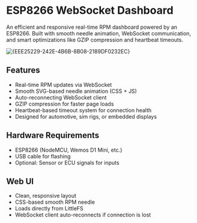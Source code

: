 # ESP8266 WebSocket Dashboard

An efficient and responsive real-time RPM dashboard powered by an ESP8266. Built with smooth needle animation, WebSocket communication, and smart optimizations like GZIP compression and heartbeat timeouts.

![{EEE25229-242E-4B6B-8B08-2189DF0232EC}](https://github.com/user-attachments/assets/68c6961a-06cf-4003-b665-8af1d1eaf239)


## Features

- Real-time RPM updates via WebSocket
- Smooth SVG-based needle animation (CSS + JS)
- Auto-reconnecting WebSocket client
- GZIP compression for faster page loads
- Heartbeat-based timeout system for connection health
- Designed for automotive, sim rigs, or embedded displays

## Hardware Requirements

- ESP8266 (NodeMCU, Wemos D1 Mini, etc.)
- USB cable for flashing
- Optional: Sensor or ECU signals for inputs

## Web UI

- Clean, responsive layout
- CSS-based smooth RPM needle
- Loads directly from LittleFS
- WebSocket client auto-reconnects if connection is lost
